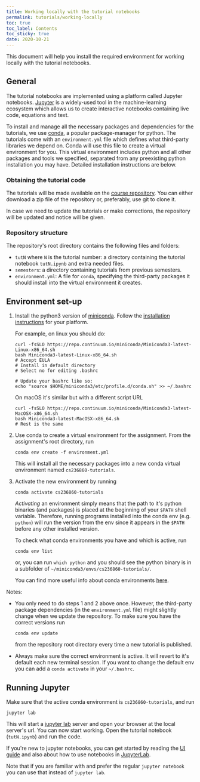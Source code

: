 ```yaml
---
title: Working locally with the tutorial notebooks
permalink: tutorials/working-locally
toc: true
toc_label: Contents
toc_sticky: true
date: 2020-10-21
---
```


This document will help you install the required environment for working locally with the tutorial notebooks.

## General

The tutorial notebooks are implemented using a platform called Jupyter notebooks.
[Jupyter](http://jupyter.org/) is a widely-used tool in the machine-learning
ecosystem which allows us to create interactive notebooks containing live code,
equations and text.

To install and manage all the necessary packages and dependencies for the
tutorials, we use [conda](https://conda.io), a popular package-manager for
python.  The tutorials come with an `environment.yml` file which defines
what third-party libraries we depend on. Conda will use this file to create
a virtual environment for you. This virtual environment includes python and
all other packages and tools we specified, separated from any preexisting
python installation you may have. Detailed installation instructions are below.


### Obtaining the tutorial code

The tutorials will be made available on the
[course repository](https://github.com/vistalab-technion/cs236860-tutorials).
You can either download a zip file of the repository or, preferably, use
git to clone it.

In case we need to update the tutorials or make corrections, the repository
will be updated and notice will be given.

### Repository structure

The repository's root directory contains the following files and folders:

- `tutN` where `N` is the tutorial number: a directory containing the tutorial notebook
  ``tutN.ipynb`` and extra needed files.
- `semesters`: a directory containing tutorials from previous semesters.
- `environment.yml`: A file for `conda`, specifying the third-party packages it
  should install into the virtual environment it creates.

## Environment set-up

1. Install the python3 version of [miniconda](https://conda.io/miniconda.html).
   Follow the [installation instructions](https://conda.io/docs/user-guide/install/index.html)
   for your platform.

   For example, on linux you should do:
   ```shell
   curl -fsSLO https://repo.continuum.io/miniconda/Miniconda3-latest-Linux-x86_64.sh
   bash Miniconda3-latest-Linux-x86_64.sh
   # Accept EULA
   # Install in default directory
   # Select no for editing .bashrc

   # Update your bashrc like so:
   echo "source $HOME/miniconda3/etc/profile.d/conda.sh" >> ~/.bashrc
   ```

   On macOS it's similar but with a different script URL
   ```shell
   curl -fsSLO https://repo.continuum.io/miniconda/Miniconda3-latest-MacOSX-x86_64.sh 
   bash Miniconda3-latest-MacOSX-x86_64.sh
   # Rest is the same
   ```

2. Use conda to create a virtual environment for the assignment.
   From the assignment's root directory, run

   ```shell
   conda env create -f environment.yml
   ```

   This will install all the necessary packages into a new conda virtual
   environment named `cs236860-tutorials`.

3. Activate the new environment by running

   ```shell
   conda activate cs236860-tutorials
   ```

   *Activating* an environment simply means that the path to it's python binaries
   (and packages) is placed at the beginning of your `$PATH` shell variable.
   Therefore, running programs installed into the conda env (e.g. `python`) will
   run the version from the env since it appears in the `$PATH` before any other
   installed version.

   To check what conda environments you have and which is active, run

   ```shell
   conda env list
   ```

   or, you can run `which python` and you should see the python binary is in a
   subfolder of `~/miniconda3/envs/cs236860-tutorials/`.

   You can find more useful info about conda environments
   [here](https://conda.io/docs/user-guide/tasks/manage-environments.html).

Notes: 

- You only need to do steps 1 and 2 above once.
  However, the third-party package dependencies (in the `environment.yml` file)
  might slightly change when we update the repository. To make sure you have
  the correct versions run
  ```shell
  conda env update
  ```
  from the repository root directory every time a new tutorial is published.

- Always make sure the correct environment is active. It will revert to it's
  default each new terminal session. If you want to change the default env you
  can add a `conda activate` in your `~/.bashrc`.

## Running Jupyter

Make sure that the active conda environment is `cs236860-tutorials`, and run

```shell
jupyter lab
```

This will start a [jupyter lab](https://jupyterlab.readthedocs.io/en/stable/)
server and open your browser at the local server's url. You can now start working.
Open the tutorial notebook (`tutN.ipynb`) and run the code.

If you're new to jupyter notebooks, you can get started by reading the
[UI guide](https://jupyter-notebook.readthedocs.io/en/stable/notebook.html#notebook-user-interface)
and also about how to use notebooks in
[JupyterLab](https://jupyterlab.readthedocs.io/en/latest/user/notebook.html).

Note that if you are familiar with and prefer the regular `jupyter notebook` you
can use that instead of `jupyter lab`.
